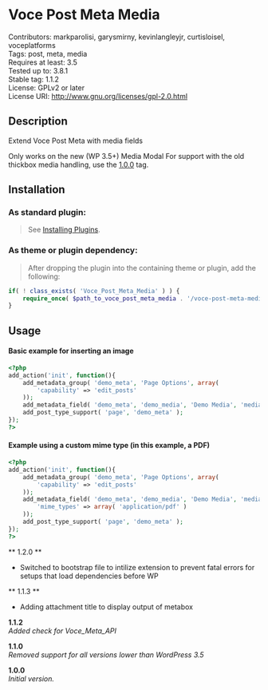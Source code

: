 Voce Post Meta Media
==================

Contributors: markparolisi, garysmirny, kevinlangleyjr, curtisloisel, voceplatforms  
Tags: post, meta, media  
Requires at least: 3.5  
Tested up to: 3.8.1  
Stable tag: 1.1.2  
License: GPLv2 or later  
License URI: http://www.gnu.org/licenses/gpl-2.0.html


## Description
Extend Voce Post Meta with media fields

Only works on the new (WP 3.5+) Media Modal
For support with the old thickbox media handling, use the [1.0.0](https://github.com/voceconnect/voce-post-meta-media/tree/1.0.0) tag.

## Installation

### As standard plugin:
> See [Installing Plugins](http://codex.wordpress.org/Managing_Plugins#Installing_Plugins).

### As theme or plugin dependency:
> After dropping the plugin into the containing theme or plugin, add the following:
```php
if( ! class_exists( 'Voce_Post_Meta_Media' ) ) {
	require_once( $path_to_voce_post_meta_media . '/voce-post-meta-media.php' );
}
```

## Usage

#### Basic example for inserting an image

```php
<?php
add_action('init', function(){
	add_metadata_group( 'demo_meta', 'Page Options', array(
		'capability' => 'edit_posts'
	));
	add_metadata_field( 'demo_meta', 'demo_media', 'Demo Media', 'media' );
	add_post_type_support( 'page', 'demo_meta' );
});
?>
```

#### Example using a custom mime type (in this example, a PDF)

```php
<?php
add_action('init', function(){
	add_metadata_group( 'demo_meta', 'Page Options', array(
		'capability' => 'edit_posts'
	));
	add_metadata_field( 'demo_meta', 'demo_media', 'Demo Media', 'media', array(
		'mime_types' => array( 'application/pdf' )
	));
	add_post_type_support( 'page', 'demo_meta' );
});
?>
```

** 1.2.0 **
* Switched to bootstrap file to intilize extension to prevent fatal errors for setups that load dependencies before WP

** 1.1.3 **
* Adding attachment title to display output of metabox


**1.1.2**  
*Added check for Voce_Meta_API*

**1.1.0**  
*Removed support for all versions lower than WordPress 3.5*

**1.0.0**  
*Initial version.*
